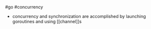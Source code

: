 #go #concurrency

- concurrency and synchronization are accomplished by launching goroutines and using [[channel]]s